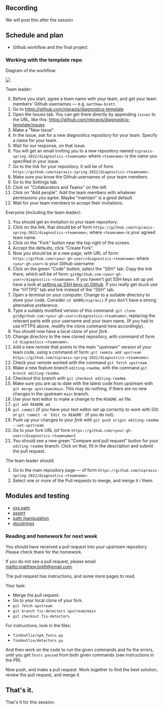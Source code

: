 ## Recording

We will post this after the session

## Schedule and plan

* Github workflow and the final project.

### Working with the template repo

Diagram of the workflow:

![](https://nipraxis.org/fall-2022/assets/images/github_workflow.png)


Team leader:

0. Before you start, agree a team name with your team, and get your team
   members' Github usernames — e.g. `matthew-brett`.
1. Go to <https://github.com/nipraxis/diagnostics-template>
2. Open the Issues tab.  You can get there directly by appending `issues` to
   the URL, like this:
   <https://github.com/nipraxis/diagnostics-template/issues>
3. Make a "New Issue".
4. In the issue, ask for a new diagnostics repository for your team.  Specify
   a *name* for your team.
5. Wait for our response, on that issue.
6. You will get an email inviting you to a new repository named
   `nipraxis-spring-2022/diagnostics-<teamname>` where `<teamname>` is the
   name you specified in your issue.
7. Go to the link for your repository.  It will be of form
   `https://github.com/nipraxis-spring-2022/diagnostics-<teamname>`.
8. Make sure you know the Github usernames of your team members.
9. Go to the Settings tab.
10. Click on "Collaborators and Teams" on the left.
11. Click on "Add people".  Add the team members with whatever permissions you
    agree.  Maybe "maintain" is a good default.
12. Wait for your team members to accept their invitations.

Everyone (including the team leader):

1. You should get an invitation to your team repository.
2. Click on the link, that should be of form
   `https://github.com/nipraxis-spring-2022/diagnostics-<teamname>`, where `<teamname>` is your agreed team name.
3. Click on the "Fork" button near the top right of the screen.
4. Accept the defaults, click "Create Fork".
5. Now you should be at a new page, with URL of form:
   `https://github.com/<your-gh-user>/diagnostics-<teamname>` where `<your-gh-user>` is your Github username.
6. Click on the green "Code" button, select the "SSH" tab.  Copy the link
   there, which will be of form:
   `git@github.com:<your-gh-user>/diagnostics-<teamname>`.  If you haven't got
   SSH keys set up yet have a look at [setting up SSH keys on
   Github](https://docs.github.com/en/authentication/connecting-to-github-with-ssh/generating-a-new-ssh-key-and-adding-it-to-the-ssh-agent).  If you really get stuck use the "HTTPS" tab and link instead of the "SSH" tab.
7. Open a terminal on your computer.  Change to a suitable directory to store
   your code.  Consider `cd $HOME/nipraxis` if you don't have a strong
   alternative preference.
8. Type a suitably modified version of this command: `git clone
   git@github.com:<your-gh-user>/diagnostics-<teamname>`, replacing the
   relevant parts with your username and your team name.  (If you had to use
   HTTPS above, modify the clone command here accordingly).
9. You should now have a local *clone* of your *fork*.
10. Change directory to the new cloned repository, with command of form `cd
    diagnostics-<teamname>`.
11. Add a new *remote* that points to the main "upstream" version of your team
    code, using a command of form: `git remote add upstream https://github.com/nipraxis-spring-2022/diagnostics-<teamname>`.
12. Check your remote worked with the command `git fetch upstream`.
13. Make a new feature branch `editing-readme`, with the command `git branch
    editing-readme`.
14. Checkout this branch with `git checkout editing-readme`.
15. Make sure you are up to date with the latest code from upstream with `git
    merge upstream/main`.  This may do nothing, if there are no new changes in
    the upstream `main` branch.
16. Use your text editor to make a change to the `README.md` file.
17. `git add README.md`
18. `git commit` (if you have your text editor set up correctly to work with
    Git) or `git commit -m 'Edit to README'` (if you do not).
19. Push up your changes to your *fork* with `git push origin editing-readme
    --set-upstream`.
20. Go to your fork URL (of form
    `https://github.com/<your-gh-user>/diagnostics-<teamname>`)
21. You should see a new green "Compare and pull request" button for your
    `editing-readme` branch. Click on that, fill in the description and submit the pull request.

The team leader should:

1. Go to the main repository page — of form
   `https://github.com/nipraxis-spring-2022/diagnostics-<teamname>`.
2. Select one or more of the Pull requests to merge, and merge it / them.

## Modules and testing

* [sys.path](https://textbook.nipraxis.org/sys_path)
* [assert](https://textbook.nipraxis.org/assert)
* [path manipulation](https://textbook.nipraxis.org/path_manipulation)
* [docstrings](https://textbook.nipraxis.org/docstrings)

### Reading and homework for next week

You should have received a pull request into your upstream repository.  Please check there for the homework.

If you do not see a pull request, please email
<mailto:matthew.brett@gmail.com>.

The pull request has instructions, and some more pages to read.

Your task:

* Merge the pull request.
* Go to your local clone of your fork.
* `git fetch upstream`
* `git branch fix-detectors upstream/main`
* `git checkout fix-detectors`

For instructions, look in the files:

* `findoutlie/spm_funcs.py`
* `findoutlie/detectors.py`

And then work on the code to run the given commands and fix the errors, until
you get `Tests passed` from both given commands (see instructions in the PR).

Now push, and make a pull request.   Work together to find the best solution, review the pull request, and merge it.

## That's it.

That's it for this session.
